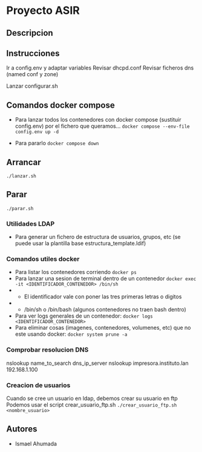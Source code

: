 # Proyecto ASIR

## Descripcion

## Instrucciones
Ir a config.env y adaptar variables
Revisar dhcpd.conf
Revisar ficheros dns (named conf y zone)

Lanzar configurar.sh

## Comandos docker compose

- Para lanzar todos los contenedores con docker compose (sustituir config.env) por el fichero que queramos...
`docker compose --env-file config.env up -d`

- Para pararlo
`docker compose down`

## Arrancar
`./lanzar.sh`

## Parar
`./parar.sh`

### Utilidades LDAP
- Para generar un fichero de estructura de usuarios, grupos, etc (se puede usar la plantilla base estructura_template.ldif)

### Comandos utiles docker
- Para listar los contenedores corriendo
`docker ps`
- Para lanzar una sesion de terminal dentro de un contenedor
`docker exec -it <IDENTIFICADOR_CONTENEDOR> /bin/sh`
- - El identificador vale con poner las tres primeras letras o digitos
- - /bin/sh o /bin/bash (algunos contenedores no traen bash dentro)
- Para ver logs generales de un contenedor:
`docker logs <IDENTIFICADOR_CONTENEDOR>`
- Para eliminar cosas (imagenes, contenedores, volumenes, etc) que no este usando docker:
`docker system prune -a`

### Comprobar resolucion DNS
nslookup name_to_search dns_ip_server
nslookup impresora.instituto.lan 192.168.1.100

### Creacion de usuarios
Cuando se cree un usuario en ldap, debemos crear su usuario en ftp
Podemos usar el script crear_usuario_ftp.sh
`./crear_usuario_ftp.sh <nombre_usuario>`

## Autores
- Ismael Ahumada